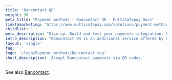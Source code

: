 ```yaml
---
title: 'Bancontact QR'
weight: 30
meta_title: "Payment methods - Bancontact QR - MultiSafepay Docs"
linktomarketing: "https://www.multisafepay.com/solutions/payment-methods/bancontact"
childlist: '.'
meta_description: "Sign up. Build and test your payments integration. Explore our products and services. Use our API Reference, SDKs, and wrappers. Get support."
intro_description: "Bancontact QR is an additional service offered by Bancontact. Customers use their smartphone to scan a QR code to complete payment. Once payment is completed, the customer cannot reverse it and Bancontact QR guarantees settlement."
layout: 'single'
faq: '.'
logo: '/logo/Payment_methods/Bancontact.svg'
short_description: 'Accept Bancontact payments via QR codes.'
---
```

See also [Bancontact](/payment-methods/banks/bancontact/).